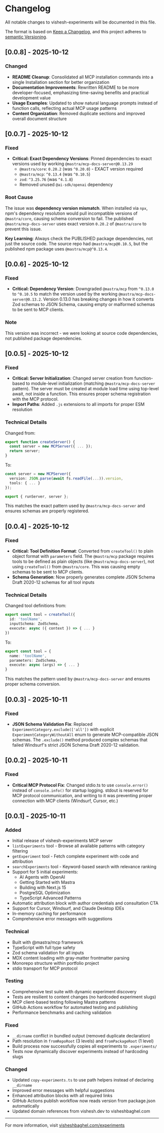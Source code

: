 # Changelog
All notable changes to vishesh-experiments will be documented in this file.

The format is based on [Keep a Changelog](https://keepachangelog.com/en/1.0.0/),
and this project adheres to [semantic Versioning](https://semver.org/spec/v2.0.0.html).

## [0.0.8] - 2025-10-12

### Changed

- **README Cleanup**: Consolidated all MCP installation commands into a single Installation section for better organization
- **Documentation Improvements**: Rewritten README to be more developer-focused, emphasizing time-saving benefits and practical development value
- **Usage Examples**: Updated to show natural language prompts instead of function calls, reflecting actual MCP usage patterns
- **Content Organization**: Removed duplicate sections and improved overall document structure

## [0.0.7] - 2025-10-12

### Fixed

- **Critical: Exact Dependency Versions**: Pinned dependencies to exact versions used by working `@mastra/mcp-docs-server@0.13.29`
  - `@mastra/core`: `0.20.2` (was `^0.20.0`) - EXACT version required
  - `@mastra/mcp`: `^0.13.4` (was `^0.10.5`)
  - `zod`: `^3.25.76` (was `^4.1.8`)
  - Removed unused `@ai-sdk/openai` dependency

### Root Cause

The issue was **dependency version mismatch**. When installed via `npx`, npm's dependency resolution would pull incompatible versions of `@mastra/core`, causing schema conversion to fail. The published `@mastra/mcp-docs-server` uses exact version `0.20.2` of `@mastra/core` to prevent this issue.

**Key Learning**: Always check the PUBLISHED package dependencies, not just the source code. The source repo had `@mastra/mcp@0.10.5`, but the published npm package uses `@mastra/mcp@^0.13.4`.

## [0.0.6] - 2025-10-12

### Fixed

- **Critical: Dependency Version**: Downgraded `@mastra/mcp` from `^0.13.0` to `^0.10.5` to match the version used by the working `@mastra/mcp-docs-server@0.13.2`. Version 0.13.0 has breaking changes in how it converts Zod schemas to JSON Schema, causing empty or malformed schemas to be sent to MCP clients.

### Note

This version was incorrect - we were looking at source code dependencies, not published package dependencies.

## [0.0.5] - 2025-10-12

### Fixed

- **Critical: Server Initialization**: Changed server creation from function-based to module-level initialization (matching `@mastra/mcp-docs-server` pattern). The server must be created at module load time using top-level await, not inside a function. This ensures proper schema registration with the MCP protocol.
- **Import Paths**: Added `.js` extensions to all imports for proper ESM resolution

### Technical Details

Changed from:
```typescript
export function createServer() {
  const server = new MCPServer({ ... });
  return server;
}
```

To:
```typescript
const server = new MCPServer({
  version: JSON.parse(await fs.readFile(...)).version,
  tools: { ... }
});

export { runServer, server };
```

This matches the exact pattern used by `@mastra/mcp-docs-server` and ensures schemas are properly registered.

## [0.0.4] - 2025-10-12

### Fixed

- **Critical: Tool Definition Format**: Converted from `createTool()` to plain object format with `parameters` field. The `@mastra/mcp` package requires tools to be defined as plain objects (like `@mastra/mcp-docs-server`), not using `createTool()` from `@mastra/core`. This was causing empty schemas to be sent to MCP clients.
- **Schema Generation**: Now properly generates complete JSON Schema Draft 2020-12 schemas for all tool inputs

### Technical Details

Changed tool definitions from:
```typescript
export const tool = createTool({
  id: 'toolName',
  inputSchema: ZodSchema,
  execute: async ({ context }) => { ... }
})
```

To:
```typescript
export const tool = {
  name: 'toolName',
  parameters: ZodSchema,
  execute: async (args) => { ... }
}
```

This matches the pattern used by `@mastra/mcp-docs-server` and ensures proper schema conversion.

## [0.0.3] - 2025-10-11

### Fixed

- **JSON Schema Validation Fix**: Replaced `ExperimentCategory.exclude(['all'])` with explicit `ExperimentCategoryWithoutAll` enum to generate MCP-compatible JSON schemas. The `.exclude()` method produced complex schemas that failed Windsurf's strict JSON Schema Draft 2020-12 validation.

## [0.0.2] - 2025-10-11

### Fixed

- **Critical MCP Protocol Fix**: Changed stdio.ts to use `console.error()` instead of `console.info()` for startup logging. stdout is reserved for MCP protocol communication, and writing to it was preventing proper connection with MCP clients (Windsurf, Cursor, etc.)

## [0.0.1] - 2025-10-11

### Added

- Initial release of vishesh-experiments MCP server
- `listExperiments` tool - Browse all available patterns with category filtering
- `getExperiment` tool - Fetch complete experiment with code and attribution
- `searchExperiments` tool - Keyword-based search with relevance ranking
- Support for 5 initial experiments:
  - AI Agents with OpenAI
  - Getting Started with Mastra
  - Building with Next.js 15
  - PostgreSQL Optimization
  - TypeScript Advanced Patterns
- Automatic attribution block with author credentials and consultation CTA
- Support for Cursor, Windsurf, and Claude Desktop IDEs
- In-memory caching for performance
- Comprehensive error messages with suggestions

### Technical

- Built with @mastra/mcp framework
- TypeScript with full type safety
- Zod schema validation for all inputs
- MDX content loading with gray-matter frontmatter parsing
- Monorepo structure within portfolio project
- stdio transport for MCP protocol

### Testing

- Comprehensive test suite with dynamic experiment discovery
- Tests are resilient to content changes (no hardcoded experiment slugs)
- MCP client-based testing following Mastra patterns
- GitHub Actions workflow for automated testing and publishing
- Performance benchmarks and caching validation

### Fixed

- `__dirname` conflict in bundled output (removed duplicate declaration)
- Path resolution in `fromRepoRoot` (3 levels) and `fromPackageRoot` (1 level)
- Build process now successfully copies all experiments to `.experiments/`
- Tests now dynamically discover experiments instead of hardcoding slugs

### Changed

- Updated `copy-experiments.ts` to use path helpers instead of declaring `__dirname`
- Improved error messages with helpful suggestions
- Enhanced attribution blocks with all required links
- GitHub Actions publish workflow now reads version from package.json automatically
- Updated domain references from vishesh.dev to visheshbaghel.com

---

For more information, visit [visheshbaghel.com/experiments](https://visheshbaghel.com/experiments)
